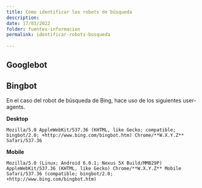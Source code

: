 ```yaml
---
title: Cómo identificar los robots de búsqueda
description: 
date: 17/03/2022
folder: fuentes-informacion
permalink: identificar-robots-busqueda
  
---
```


## Googlebot



## Bingbot

En el caso del robot de búsqueda de Bing, hace uso de los siguientes user-agents.

**Desktop**  
  
`Mozilla/5.0 AppleWebKit/537.36 (KHTML, like Gecko; compatible; bingbot/2.0; +http://www.bing.com/bingbot.htm) Chrome/**W.X.Y.Z** Safari/537.36`  
  
**Mobile**

`Mozilla/5.0 (Linux; Android 6.0.1; Nexus 5X Build/MMB29P) AppleWebKit/537.36 (KHTML, like Gecko) Chrome/**W.X.Y.Z** Mobile Safari/537.36 (compatible; bingbot/2.0; +http://www.bing.com/bingbot.htm)`
<!--stackedit_data:
eyJoaXN0b3J5IjpbLTEyNDc0NzY0MjNdfQ==
-->